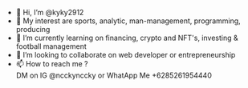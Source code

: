 - 👋 Hi, I’m @kyky2912
- 👀 My interest are sports, analytic, man-management, programming, producing
- 🌱 I’m currently learning on financing, crypto and NFT's, investing & football management
- 💞️ I’m looking to collaborate on web developer or entrepreneurship
- 📫 How to reach me ? <br> DM on IG @ncckynccky or WhatApp Me +6285261954440

<!---
kyky2912/kyky2912 is a ✨ special ✨ repository because its `README.md` (this file) appears on your GitHub profile.
You can click the Preview link to take a look at your changes.
--->
